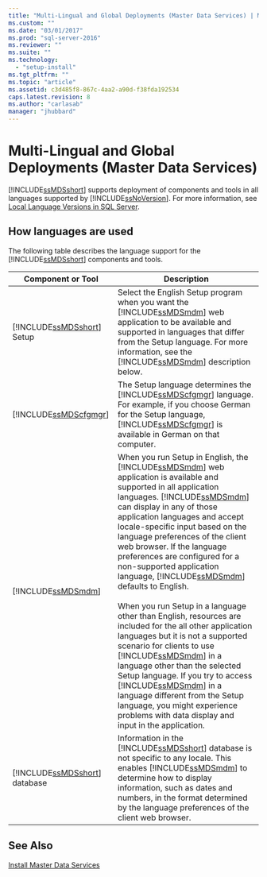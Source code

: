 ```yaml
---
title: "Multi-Lingual and Global Deployments (Master Data Services) | Microsoft Docs"
ms.custom: ""
ms.date: "03/01/2017"
ms.prod: "sql-server-2016"
ms.reviewer: ""
ms.suite: ""
ms.technology: 
  - "setup-install"
ms.tgt_pltfrm: ""
ms.topic: "article"
ms.assetid: c3d485f8-867c-4aa2-a90d-f38fda192534
caps.latest.revision: 8
ms.author: "carlasab"
manager: "jhubbard"
---
```

# Multi-Lingual and Global Deployments (Master Data Services)
  [!INCLUDE[ssMDSshort](../../../a9notintoc/includes/ssmdsshort-md.md)] supports deployment of components and tools in all languages supported by [!INCLUDE[ssNoVersion](../../../a9notintoc/includes/ssnoversion-md.md)]. For more information, see [Local Language Versions in SQL Server](../../../sql-server/install/local-language-versions-in-sql-server.md).  
  
## How languages are used  
 The following table describes the language support for the [!INCLUDE[ssMDSshort](../../../a9notintoc/includes/ssmdsshort-md.md)] components and tools.  
  
|Component or Tool|Description|  
|-----------------------|-----------------|  
|[!INCLUDE[ssMDSshort](../../../a9notintoc/includes/ssmdsshort-md.md)] Setup|Select the English Setup program when you want the [!INCLUDE[ssMDSmdm](../../../a9notintoc/includes/ssmdsmdm-md.md)] web application to be available and supported in languages that differ from the Setup language. For more information, see the [!INCLUDE[ssMDSmdm](../../../a9notintoc/includes/ssmdsmdm-md.md)] description below.|  
|[!INCLUDE[ssMDScfgmgr](../../../a9retired/includes/ssmdscfgmgr-md.md)]|The Setup language determines the [!INCLUDE[ssMDScfgmgr](../../../a9retired/includes/ssmdscfgmgr-md.md)] language. For example, if you choose German for the Setup language, [!INCLUDE[ssMDScfgmgr](../../../a9retired/includes/ssmdscfgmgr-md.md)] is available in German on that computer.|  
|[!INCLUDE[ssMDSmdm](../../../a9notintoc/includes/ssmdsmdm-md.md)]|When you run Setup in English, the [!INCLUDE[ssMDSmdm](../../../a9notintoc/includes/ssmdsmdm-md.md)] web application is available and supported in all application languages. [!INCLUDE[ssMDSmdm](../../../a9notintoc/includes/ssmdsmdm-md.md)] can display in any of those application languages and accept locale-specific input based on the language preferences of the client web browser. If the language preferences are configured for a non-supported application language, [!INCLUDE[ssMDSmdm](../../../a9notintoc/includes/ssmdsmdm-md.md)] defaults to English.<br /><br /> When you run Setup in a language other than English, resources are included for the all other application languages but it is not a supported scenario for clients to use [!INCLUDE[ssMDSmdm](../../../a9notintoc/includes/ssmdsmdm-md.md)] in a language other than the selected Setup language. If you try to access [!INCLUDE[ssMDSmdm](../../../a9notintoc/includes/ssmdsmdm-md.md)] in a language different from the Setup language, you might experience problems with data display and input in the application.|  
|[!INCLUDE[ssMDSshort](../../../a9notintoc/includes/ssmdsshort-md.md)] database|Information in the [!INCLUDE[ssMDSshort](../../../a9notintoc/includes/ssmdsshort-md.md)] database is not specific to any locale. This enables [!INCLUDE[ssMDSmdm](../../../a9notintoc/includes/ssmdsmdm-md.md)] to determine how to display information, such as dates and numbers, in the format determined by the language preferences of the client web browser.|  
  
## See Also  
 [Install Master Data Services](../../../master-data-services/install/windows/install-master-data-services.md)  
  
  